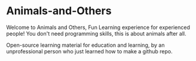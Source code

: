 # Animals-and-Others
Welcome to Animals and Others, Fun Learning experience for experienced people!
You don't need programming skills, this is about animals after all.

Open-source learning material for education and learning, by an unprofessional person who just learned how to make a github repo.

